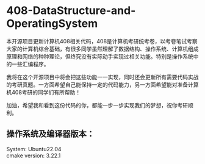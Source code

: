 # 408-DataStructure-and-OperatingSystem

   本开源项目更新计算机408相关代码，408是计算机考研统考卷，以考卷笔试考察大家的计算机综合基础，有很多同学虽然理解了数据结构、操作系统、计算机组成原理和网络的种种理论，但终究没有实际动手实现过相关功能。特别是操作系统中的一些汇编程序。
   
   我将在这个开源项目中将会把这些功能一一实现，同时还会更新所有需要代码实战的考研真题。一方面希望自己能保持一定的代码能力，另一方面希望能对准备计算机408考研的同学们有所帮助！
   
   加油，希望我和看到这份代码的你，都能一步一步实现我们的梦想，祝你考研顺利。
## 操作系统及编译器版本：
System: Ubuntu22.04  
cmake version: 3.22.1  

